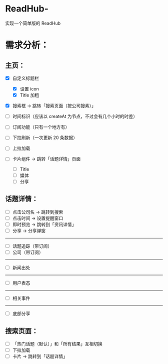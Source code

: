 # ReadHub-

实现一个简单版的 ReadHub

# 需求分析：

## 主页：

- [x] 自定义标题栏
  - [x] 设置 icon
  - [x] Title 加粗

- [x] 搜索框 -> 跳转「搜索页面（按公司搜素）」

- [ ] 时间标识（应该以 createAt 为节点，不过会有几个小时的时差）
- [ ] 订阅功能（只有一个地方有）
- [ ] 下拉刷新（一次更新 20 条数据）
- [ ] 上拉加载
- [ ] 卡片组件 -> 跳转「话题详情」页面
  - [ ] Title
  - [ ] 媒体
  - [ ] 分享

## 话题详情：

- [ ] 点击公司名 -> 跳转到搜索
- [ ] 点击时间 -> 设置提醒窗口
- [ ] 即时预览 -> 跳转到「资讯详情」
- [ ] 分享 -> 分享弹窗
***
- [ ] 话题追踪（带订阅）
- [ ] 公司（带订阅）
***
- [ ] 新闻出处
***
- [ ] 用户表态
***
- [ ] 相关事件
***
- [ ] 底部分享

## 搜索页面：

- [ ] 「热门话题（默认）」和「所有结果」互相切换
- [ ] 下拉加载
- [ ] 卡片 -> 跳转到「话题详情」
